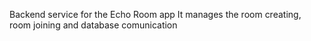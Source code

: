 Backend service for the Echo Room app
It manages the room creating, room joining and database comunication
